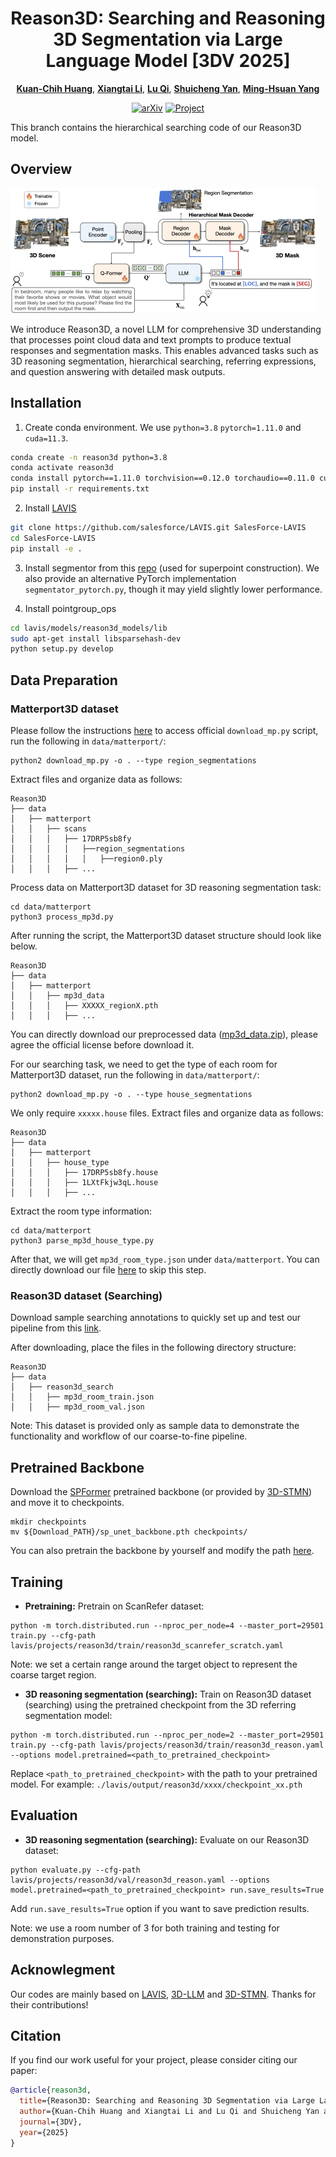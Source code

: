 <p align="center">
  <h1 align="center">Reason3D: Searching and Reasoning 3D Segmentation via Large Language Model [3DV 2025]
  </h1>
  <p align="center">
    <a href="https://kuanchihhuang.github.io/"><strong>Kuan-Chih Huang</strong></a>,
    <a href="https://lxtgh.github.io/"><strong>Xiangtai Li</strong></a>,
    <a href="https://luqi.info/"><strong>Lu Qi</strong></a>,
    <a href="https://yanshuicheng.info/"><strong>Shuicheng Yan</strong></a>,
    <a href="https://faculty.ucmerced.edu/mhyang/"><strong>Ming-Hsuan Yang</strong></a>
  </p>

<div align="center">

[![arXiv](https://img.shields.io/badge/arXiv-2405.17427-red)](https://arxiv.org/abs/2405.17427)
[![Project](https://img.shields.io/badge/project-page-green)](https://kuanchihhuang.github.io/project/reason3d/)

</div>

This branch contains the hierarchical searching code of our Reason3D model.

## Overview

<img src="figs/reason3d_arch.jpg" alt="vis" style="zoom:50%;" />

We introduce Reason3D, a novel LLM for comprehensive 3D understanding that processes point cloud data and text prompts to produce textual responses and segmentation masks. This enables advanced tasks such as 3D reasoning segmentation, hierarchical searching, referring expressions, and question answering with detailed mask outputs.

## Installation

1. Create conda environment. We use `python=3.8` `pytorch=1.11.0` and `cuda=11.3`.
```bash
conda create -n reason3d python=3.8
conda activate reason3d
conda install pytorch==1.11.0 torchvision==0.12.0 torchaudio==0.11.0 cudatoolkit=11.3 -c pytorch
pip install -r requirements.txt
```

2. Install [LAVIS](https://github.com/salesforce/LAVIS)
```bash
git clone https://github.com/salesforce/LAVIS.git SalesForce-LAVIS
cd SalesForce-LAVIS
pip install -e .
```

3. Install segmentor from this [repo](https://github.com/Karbo123/segmentator) (used for superpoint construction). We also provide an alternative PyTorch implementation `segmentator_pytorch.py`, though it may yield slightly lower performance.


4. Install pointgroup_ops
```bash
cd lavis/models/reason3d_models/lib
sudo apt-get install libsparsehash-dev
python setup.py develop
```

## Data Preparation

### Matterport3D dataset

Please follow the instructions [here](https://niessner.github.io/Matterport/) to access official `download_mp.py` script, run the following in `data/matterport/`:
```
python2 download_mp.py -o . --type region_segmentations
```
Extract files and organize data as follows:
```
Reason3D
├── data
│   ├── matterport
│   │   ├── scans
│   │   │   ├── 17DRP5sb8fy
│   │   │   │   ├──region_segmentations
│   │   │   │   │   ├──region0.ply
│   │   │   ├── ...
```
Process data on Matterport3D dataset for 3D reasoning segmentation task:
```
cd data/matterport
python3 process_mp3d.py
```
After running the script, the Matterport3D dataset structure should look like below.
```
Reason3D
├── data
│   ├── matterport
│   │   ├── mp3d_data
│   │   │   ├── XXXXX_regionX.pth
│   │   │   ├── ...
```

You can directly download our preprocessed data ([mp3d_data.zip](https://drive.google.com/file/d/1OXT_hmv-9eHgqpcl3A0V28y-DfC5v0-y/view)), please agree the official license before download it.

For our searching task, we need to get the type of each room for Matterport3D dataset, run the following in `data/matterport/`:
```
python2 download_mp.py -o . --type house_segmentations
```
We only require `xxxxx.house` files. Extract files and organize data as follows:
```
Reason3D
├── data
│   ├── matterport
│   │   ├── house_type
│   │   │   ├── 17DRP5sb8fy.house
│   │   │   ├── 1LXtFkjw3qL.house
│   │   │   ├── ...
```
Extract the room type information:
```
cd data/matterport
python3 parse_mp3d_house_type.py
```
After that, we will get `mp3d_room_type.json` under `data/matterport`. You can directly download our file [here](https://drive.google.com/file/d/1ZSFgZbpGLn79Ih_XJhNhWQJ9rTRtLn_e/view?usp=sharing) to skip this step.

### Reason3D dataset (Searching)

Download sample searching annotations to quickly set up and test our pipeline from this [link](https://drive.google.com/file/d/1Fjv0G6zCLLt0QvbASkP5eTiwWR9gwwv0/view?usp=sharing).

After downloading, place the files in the following directory structure:

```
Reason3D
├── data
│   ├── reason3d_search
│   │   ├── mp3d_room_train.json
│   │   ├── mp3d_room_val.json
```

Note: This dataset is provided only as sample data to demonstrate the functionality and workflow of our coarse-to-fine pipeline.

## Pretrained Backbone
Download the [SPFormer](https://github.com/sunjiahao1999/SPFormer) pretrained backbone (or provided by [3D-STMN](https://github.com/sosppxo/3D-STMN)) and move it to checkpoints.
```
mkdir checkpoints
mv ${Download_PATH}/sp_unet_backbone.pth checkpoints/
```
You can also pretrain the backbone by yourself and modify the path [here](lavis/projects/reason3d/train/reason3d_scanrefer_scratch.yaml#L15).

## Training
- **Pretraining:** Pretrain on ScanRefer dataset:
```
python -m torch.distributed.run --nproc_per_node=4 --master_port=29501 train.py --cfg-path lavis/projects/reason3d/train/reason3d_scanrefer_scratch.yaml
```
Note: we set a certain range around the target object to represent the coarse target region.

- **3D reasoning segmentation (searching):** Train on Reason3D dataset (searching) using the pretrained checkpoint from the 3D referring segmentation model:
```
python -m torch.distributed.run --nproc_per_node=2 --master_port=29501 train.py --cfg-path lavis/projects/reason3d/train/reason3d_reason.yaml --options model.pretrained=<path_to_pretrained_checkpoint>
```
Replace `<path_to_pretrained_checkpoint>` with the path to your pretrained model. For example: `./lavis/output/reason3d/xxxx/checkpoint_xx.pth`


## Evaluation

- **3D reasoning segmentation (searching):** Evaluate on our Reason3D dataset: 
```
python evaluate.py --cfg-path lavis/projects/reason3d/val/reason3d_reason.yaml --options model.pretrained=<path_to_pretrained_checkpoint> run.save_results=True
```
Add `run.save_results=True` option if you want to save prediction results.

Note: we use a room number of 3 for both training and testing for demonstration purposes.

## Acknowlegment

Our codes are mainly based on [LAVIS](https://github.com/salesforce/LAVIS), [3D-LLM](https://github.com/UMass-Foundation-Model/3D-LLM) and [3D-STMN](https://github.com/sosppxo/3D-STMN). Thanks for their contributions!


## Citation

If you find our work useful for your project, please consider citing our paper:


```bibtex
@article{reason3d,
  title={Reason3D: Searching and Reasoning 3D Segmentation via Large Language Model},
  author={Kuan-Chih Huang and Xiangtai Li and Lu Qi and Shuicheng Yan and Ming-Hsuan Yang},
  journal={3DV},
  year={2025}
}
```
